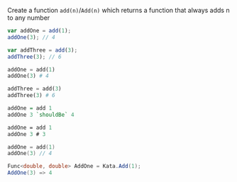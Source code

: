 Create a function `add(n)`/`Add(n)` which returns a function that always adds n to any number

```js
var addOne = add(1);
addOne(3); // 4

var addThree = add(3);
addThree(3); // 6
```
```python
addOne = add(1)
addOne(3) # 4

addThree = add(3)
addThree(3) # 6
```
```haskell
addOne = add 1
addOne 3 `shouldBe` 4
```
```fsharp
addOne = add 1
addOne 3 # 3
```
```swift
addOne = add(1)
addOne(3) // 4
```
```csharp
Func<double, double> AddOne = Kata.Add(1);
AddOne(3) => 4
```